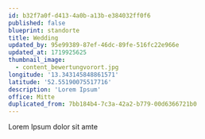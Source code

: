 ```yaml
---
id: b32f7a0f-d413-4a0b-a13b-e384032ff0f6
published: false
blueprint: standorte
title: Wedding
updated_by: 95e99389-87ef-46dc-89fe-516fc22e966e
updated_at: 1719925625
thumbnail_image:
  - content_bewertungvorort.jpg
longitude: '13.343145848861571'
latitude: '52.55190075517716'
description: 'Lorem Ipsum'
office: Mitte
duplicated_from: 7bb184b4-7c3a-42a2-b779-00d6366721b0
---
```

Lorem Ipsum dolor sit amte
